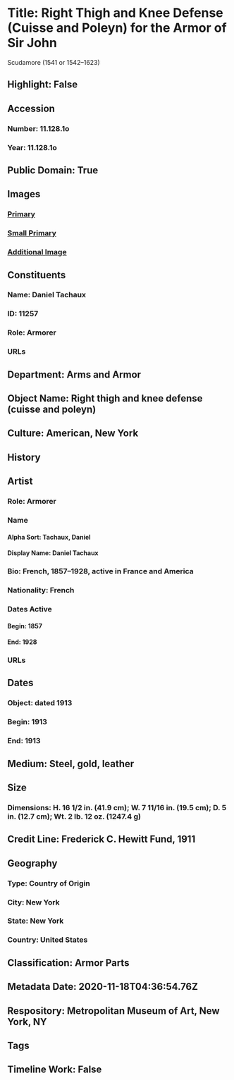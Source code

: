 # Title: Right Thigh and Knee Defense (Cuisse and Poleyn) for the Armor of Sir John 
Scudamore (1541 or 1542–1623)
## Highlight: False
## Accession
### Number: 11.128.1o
### Year: 11.128.1o
## Public Domain: True
## Images
### [Primary](https://images.metmuseum.org/CRDImages/aa/original/11.128.1o_005feb2014.jpg)
### [Small Primary](https://images.metmuseum.org/CRDImages/aa/web-large/11.128.1o_005feb2014.jpg)
### [Additional Image](https://images.metmuseum.org/CRDImages/aa/original/11.128.1o_009feb2014.jpg)
## Constituents
### Name: Daniel Tachaux
### ID: 11257
### Role: Armorer
### URLs
## Department: Arms and Armor
## Object Name: Right thigh and knee defense (cuisse and poleyn)
## Culture: American, New York
## History
## Artist
### Role: Armorer
### Name
#### Alpha Sort: Tachaux, Daniel
#### Display Name: Daniel Tachaux
### Bio: French, 1857–1928, active in France and America
### Nationality: French
### Dates Active
#### Begin: 1857
#### End: 1928
### URLs
## Dates
### Object: dated 1913
### Begin: 1913
### End: 1913
## Medium: Steel, gold, leather
## Size
### Dimensions: H. 16 1/2 in. (41.9 cm); W. 7 11/16 in. (19.5 cm); D. 5 in. (12.7 cm); Wt. 2 lb. 12 oz. (1247.4 g)
## Credit Line: Frederick C. Hewitt Fund, 1911
## Geography
### Type: Country of Origin
### City: New York
### State: New York
### Country: United States
## Classification: Armor Parts
## Metadata Date: 2020-11-18T04:36:54.76Z
## Respository: Metropolitan Museum of Art, New York, NY
## Tags
## Timeline Work: False